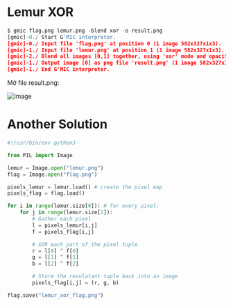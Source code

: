 # Lemur XOR

```python
$ gmic flag.png lemur.png -blend xor -o result.png
[gmic]-0./ Start G'MIC interpreter.
[gmic]-0./ Input file 'flag.png' at position 0 (1 image 582x327x1x3).
[gmic]-1./ Input file 'lemur.png' at position 1 (1 image 582x327x1x3).
[gmic]-2./ Blend all images [0,1] together, using 'xor' mode and opacity 1.
[gmic]-1./ Output image [0] as png file 'result.png' (1 image 582x327x1x3).
[gmic]-1./ End G'MIC interpreter.
```

Mở file result.png:

![image](https://github.com/ashine92/CryptoHack/assets/62413378/77061918-5373-4794-a9d4-30949d2e9296)

# Another Solution

```python
#!/usr/bin/env python3

from PIL import Image

lemur = Image.open("lemur.png")
flag = Image.open("flag.png")

pixels_lemur = lemur.load() # create the pixel map
pixels_flag = flag.load()

for i in range(lemur.size[0]): # for every pixel:
    for j in range(lemur.size[1]):
        # Gather each pixel
        l = pixels_lemur[i,j]
        f = pixels_flag[i,j]

        # XOR each part of the pixel tuple
        r = l[0] ^ f[0]
        g = l[1] ^ f[1]
        b = l[2] ^ f[2]

        # Store the resulatant tuple back into an image
        pixels_flag[i,j] = (r, g, b)

flag.save("lemur_xor_flag.png")
```
